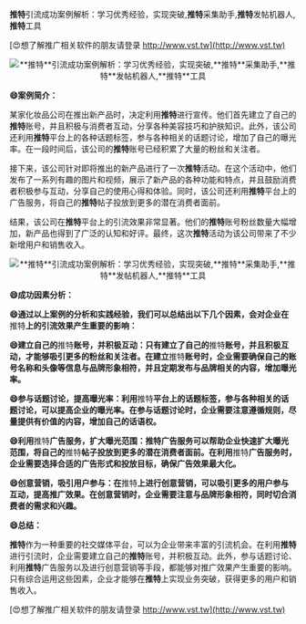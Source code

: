 **推特**引流成功案例解析：学习优秀经验，实现突破,**推特**采集助手,**推特**发帖机器人,**推特**工具

[😍想了解推广相关软件的朋友请登录 http://www.vst.tw](http://www.vst.tw)

 <center><img src="https://vst.tw/MP4/tuiguang/png/8.png" alt="**推特**引流成功案例解析：学习优秀经验，实现突破,**推特**采集助手,**推特**发帖机器人,**推特**工具"></center>

**😄案例简介：**

某家化妆品公司在推出新产品时，决定利用**推特**进行宣传。他们首先建立了自己的**推特**账号，并且积极与消费者互动，分享各种美容技巧和护肤知识。此外，该公司还利用**推特**平台上的各种话题标签，参与各种相关的话题讨论，增加了自己的曝光率。在一段时间后，该公司的**推特**账号已经积累了大量的粉丝和关注者。

接下来，该公司针对即将推出的新产品进行了一次**推特**活动。在这个活动中，他们发布了一系列有趣的图片和视频，展示了新产品的各种功能和特点，并且鼓励消费者积极参与互动，分享自己的使用心得和体验。同时，该公司还利用**推特**平台上的广告服务，将自己的**推特**帖子投放到更多的潜在消费者面前。

结果，该公司在**推特**平台上的引流效果非常显著。他们的**推特**账号粉丝数量大幅增加，新产品也得到了广泛的认知和好评。最终，这次**推特**活动为该公司带来了不少新增用户和销售收入。

 <center><img src="https://vst.tw/MP4/tuiguang/png/0.png" alt="**推特**引流成功案例解析：学习优秀经验，实现突破,**推特**采集助手,**推特**发帖机器人,**推特**工具"></center>

**😄成功因素分析：**

**😄通过以上案例的分析和实践经验，我们可以总结出以下几个因素，会对企业在**推特**上的引流效果产生重要的影响：**

**😄建立自己的**推特**账号，并积极互动：只有建立了自己的**推特**账号，并且积极互动，才能够吸引更多的粉丝和关注者。在建立**推特**账号时，企业需要确保自己的账号名称和头像等信息与品牌形象相符，并且定期发布与品牌相关的内容，增加曝光率。**

**😄参与话题讨论，提高曝光率：利用**推特**平台上的话题标签，参与各种相关的话题讨论，可以提高企业的曝光率。在参与话题讨论时，企业需要注意遵循规则，尽量提供有价值的内容，增加自己的话语权。**

**😄利用**推特**广告服务，扩大曝光范围：**推特**广告服务可以帮助企业快速扩大曝光范围，将自己的**推特**帖子投放到更多的潜在消费者面前。在利用**推特**广告服务时，企业需要选择合适的广告形式和投放目标，确保广告效果最大化。**

**😄创意营销，吸引用户参与：在**推特**上进行创意营销，可以吸引更多的用户参与互动，提高推广效果。在创意营销时，企业需要注意与品牌形象相符，同时切合消费者的需求和兴趣。**

**😄总结：**

**推特**作为一种重要的社交媒体平台，可以为企业带来丰富的引流机会。在利用**推特**进行引流时，企业需要建立自己的**推特**账号，并积极互动。此外，参与话题讨论、利用**推特**广告服务以及进行创意营销等手段，都能够对推广效果产生重要的影响。只有综合运用这些因素，企业才能够在**推特**上实现业务突破，获得更多的用户和销售收入。

[😍想了解推广相关软件的朋友请登录 http://www.vst.tw](http://www.vst.tw)



